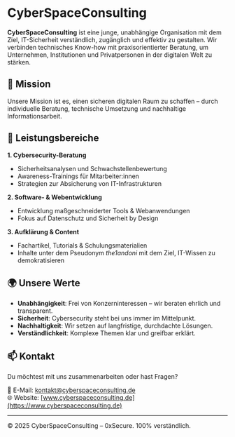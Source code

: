 # CyberSpaceConsulting

**CyberSpaceConsulting** ist eine junge, unabhängige Organisation mit dem Ziel, IT-Sicherheit verständlich, zugänglich und effektiv zu gestalten. Wir verbinden technisches Know-how mit praxisorientierter Beratung, um Unternehmen, Institutionen und Privatpersonen in der digitalen Welt zu stärken.

## 🚀 Mission

Unsere Mission ist es, einen sicheren digitalen Raum zu schaffen – durch individuelle Beratung, technische Umsetzung und nachhaltige Informationsarbeit.

## 💼 Leistungsbereiche

**1. Cybersecurity-Beratung**
- Sicherheitsanalysen und Schwachstellenbewertung
- Awareness-Trainings für Mitarbeiter:innen
- Strategien zur Absicherung von IT-Infrastrukturen

**2. Software- & Webentwicklung**
- Entwicklung maßgeschneiderter Tools & Webanwendungen
- Fokus auf Datenschutz und Sicherheit by Design

**3. Aufklärung & Content**
- Fachartikel, Tutorials & Schulungsmaterialien
- Inhalte unter dem Pseudonym *the1andoni* mit dem Ziel, IT-Wissen zu demokratisieren

## 🌍 Unsere Werte

- **Unabhängigkeit**: Frei von Konzerninteressen – wir beraten ehrlich und transparent.
- **Sicherheit**: Cybersecurity steht bei uns immer im Mittelpunkt.
- **Nachhaltigkeit**: Wir setzen auf langfristige, durchdachte Lösungen.
- **Verständlichkeit**: Komplexe Themen klar und greifbar erklärt.

## 📫 Kontakt

Du möchtest mit uns zusammenarbeiten oder hast Fragen?

📧 E-Mail: kontakt@cyberspaceconsulting.de  
🌐 Website: [www.cyberspaceconsulting.de](https://www.cyberspaceconsulting.de)

---

© 2025 CyberSpaceConsulting – 0xSecure. 100% verständlich.
